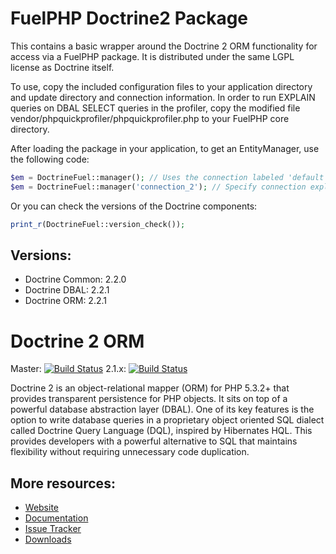 # FuelPHP Doctrine2 Package

This contains a basic wrapper around the Doctrine 2 ORM functionality for access via a FuelPHP package. It is distributed under the same LGPL license as Doctrine itself.

To use, copy the included configuration files to your application directory and update directory and connection information. In order to run EXPLAIN queries on DBAL SELECT queries in the profiler, copy the modified file vendor/phpquickprofiler/phpquickprofiler.php to your FuelPHP core directory.

After loading the package in your application, to get an EntityManager, use the following code:

```php
$em = DoctrineFuel::manager(); // Uses the connection labeled 'default' in your configuration
$em = DoctrineFuel::manager('connection_2'); // Specify connection explicitly
```

Or you can check the versions of the Doctrine components:

```php
print_r(DoctrineFuel::version_check());
```

## Versions:

* Doctrine Common: 2.2.0
* Doctrine DBAL: 2.2.1
* Doctrine ORM: 2.2.1

# Doctrine 2 ORM

Master: [![Build Status](https://secure.travis-ci.org/doctrine/doctrine2.png?branch=master)](http://travis-ci.org/doctrine/doctrine2)
2.1.x: [![Build Status](https://secure.travis-ci.org/doctrine/doctrine2.png?branch=2.1.x)](http://travis-ci.org/doctrine/doctrine2)

Doctrine 2 is an object-relational mapper (ORM) for PHP 5.3.2+ that provides transparent persistence for PHP objects. It sits on top of a powerful database abstraction layer (DBAL). One of its key features is the option to write database queries in a proprietary object oriented SQL dialect called Doctrine Query Language (DQL), inspired by Hibernates HQL. This provides developers with a powerful alternative to SQL that maintains flexibility without requiring unnecessary code duplication.

## More resources:

* [Website](http://www.doctrine-project.org)
* [Documentation](http://www.doctrine-project.org/projects/orm/2.0/docs/reference/introduction/en)
* [Issue Tracker](http://www.doctrine-project.org/jira/browse/DDC)
* [Downloads](http://github.com/doctrine/doctrine2/downloads)

